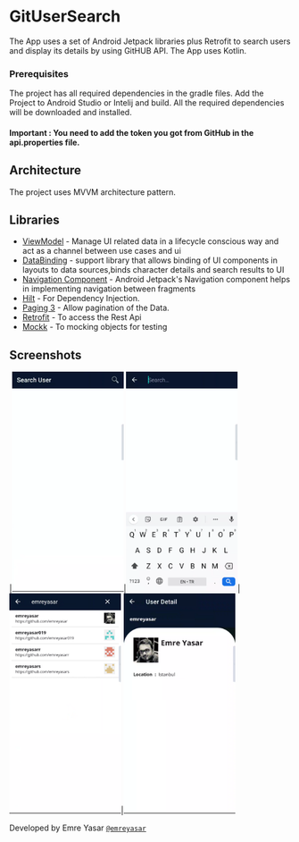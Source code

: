 # GitUserSearch

The App uses a set of Android Jetpack libraries plus Retrofit to search users and display its details by using GitHUB API. The App uses Kotlin.

### Prerequisites

The project has all required dependencies in the gradle files. 
Add the Project to Android Studio or Intelij and build.
All the required dependencies will be downloaded and installed.

#### Important : You need to add the token you got from GitHub in the api.properties file.

## Architecture

The project uses MVVM architecture pattern.

## Libraries 

* [ViewModel](https://developer.android.com/topic/libraries/architecture/viewmodel/) - Manage UI related data in a lifecycle conscious way and act as a channel between use cases and ui
* [DataBinding](https://developer.android.com/topic/libraries/data-binding) - support library that allows binding of UI components in layouts to data sources,binds character details and search results to UI
* [Navigation Component](https://developer.android.com/guide/navigation/navigation-getting-started) - Android Jetpack's Navigation component helps in implementing
navigation between fragments
* [Hilt](https://dagger.dev/hilt/) - For Dependency Injection.
* [Paging 3](https://developer.android.com/topic/libraries/architecture/paging/v3-overview?hl=in) - Allow pagination of the Data.
* [Retrofit](https://square.github.io/retrofit/) - To access the Rest Api
* [Mockk](https://mockk.io/) - To mocking objects for testing

## Screenshots
|<img src="screenshots/1.png" width=200/>|<img src="screenshots/2.png" width=200/>|<img src="screenshots/3.png" width=200/>|<img src="screenshots/5.png" width=200/>


Developed by Emre Yasar [`@emreyasar`](https://www.linkedin.com/in/emreyasar/)
